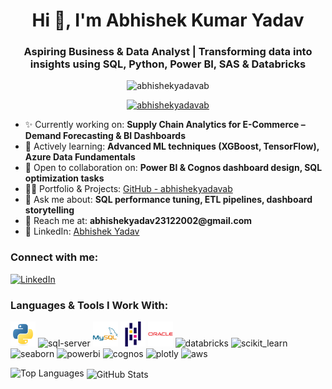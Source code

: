 <h1 align="center">Hi 👋, I'm Abhishek Kumar Yadav</h1>
<h3 align="center">Aspiring Business & Data Analyst | Transforming data into insights using SQL, Python, Power BI, SAS & Databricks</h3>

<p align="center">
  <img src="https://komarev.com/ghpvc/?username=abhishekyadavab&label=Profile%20views&color=0e75b6&style=flat" alt="abhishekyadavab" />
</p>

<p align="center">
  <a href="https://github.com/ryo-ma/github-profile-trophy">
    <img src="https://github-profile-trophy.vercel.app/?username=abhishekyadavab" alt="abhishekyadavab" />
  </a>
</p>

<ul>
  <li>✨ Currently working on: <strong>Supply Chain Analytics for E-Commerce – Demand Forecasting & BI Dashboards</strong></li>
  <li>🌱 Actively learning: <strong>Advanced ML techniques (XGBoost, TensorFlow), Azure Data Fundamentals</strong></li>
  <li>🤝 Open to collaboration on: <strong>Power BI & Cognos dashboard design, SQL optimization tasks</strong></li>
  <li>👨‍💻 Portfolio & Projects: <a href="https://github.com/abhishekyadavab" target="_blank">GitHub - abhishekyadavab</a></li>
  <li>💬 Ask me about: <strong>SQL performance tuning, ETL pipelines, dashboard storytelling</strong></li>
  <li>📧 Reach me at: <strong>abhishekyadav23122002@gmail.com</strong></li>
  <li>🔗 LinkedIn: <a href="https://www.linkedin.com/in/abhishek-yadav-52b346201" target="_blank">Abhishek Yadav</a></li>
</ul>

<h3 align="left">Connect with me:</h3>
<p align="left">
  <a href="https://www.linkedin.com/in/abhishek-yadav-52b346201" target="_blank">
    <img src="https://raw.githubusercontent.com/rahuldkjain/github-profile-readme-generator/master/src/images/icons/Social/linked-in-alt.svg" alt="LinkedIn" height="30" width="40" />
  </a>
</p>

<h3 align="left">Languages & Tools I Work With:</h3>
<p align="left">
  <img src="https://raw.githubusercontent.com/devicons/devicon/master/icons/python/python-original.svg" alt="python" width="40" height="40"/>
  <img src="https://www.svgrepo.com/show/303229/microsoft-sql-server-logo.svg" alt="sql-server" width="40" height="40"/>
  <img src="https://raw.githubusercontent.com/devicons/devicon/master/icons/mysql/mysql-original-wordmark.svg" alt="mysql" width="40" height="40"/>
  <img src="https://raw.githubusercontent.com/devicons/devicon/master/icons/pandas/pandas-original.svg" alt="pandas" width="40" height="40"/>
  <img src="https://raw.githubusercontent.com/devicons/devicon/master/icons/oracle/oracle-original.svg" alt="oracle" width="40" height="40"/>
  <img src="https://www.vectorlogo.zone/logos/databricks/databricks-icon.svg" alt="databricks" width="40" height="40"/>
  <img src="https://upload.wikimedia.org/wikipedia/commons/0/05/Scikit_learn_logo_small.svg" alt="scikit_learn" width="40" height="40"/>
  <img src="https://seaborn.pydata.org/_images/logo-mark-lightbg.svg" alt="seaborn" width="40" height="40"/>
  <img src="https://www.vectorlogo.zone/logos/powerbi/powerbi-icon.svg" alt="powerbi" width="40" height="40"/>
  <img src="https://cdn.worldvectorlogo.com/logos/ibm.svg" alt="cognos" width="40" height="40"/>
  <img src="https://www.vectorlogo.zone/logos/plot_ly/plot_ly-icon.svg" alt="plotly" width="40" height="40"/>
  <img src="https://www.vectorlogo.zone/logos/amazonwebservices/amazonwebservices-icon.svg" alt="aws" width="40" height="40"/>
</p>

<p><img align="left" src="https://github-readme-stats.vercel.app/api/top-langs?username=abhishekyadavab&show_icons=true&locale=en&layout=compact" alt="Top Languages" /></p>
<p>&nbsp;<img align="center" src="https://github-readme-stats.vercel.app/api?username=abhishekyadavab&show_icons=true&locale=en" alt="GitHub Stats" /></p>
